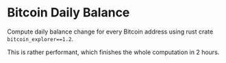 # Bitcoin Daily Balance

Compute daily balance change for every Bitcoin address using rust crate `bitcoin_explorer==1.2`.

This is rather performant, which finishes the whole computation in 2 hours.
